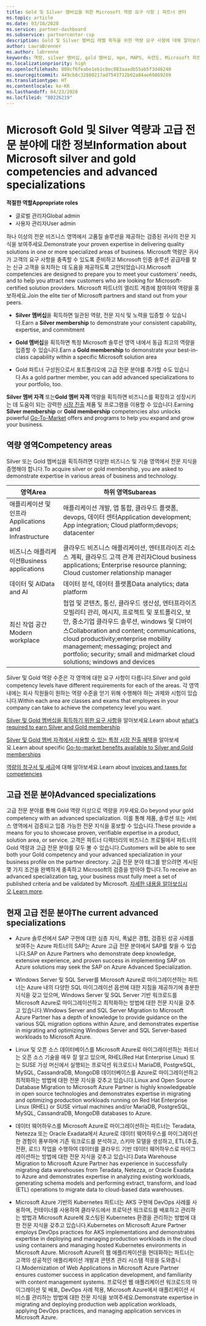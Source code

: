 ```yaml
---
title: Gold 및 Silver 멤버십을 위한 Microsoft 역량 요구 사항 | 파트너 센터
ms.topic: article
ms.date: 03/18/2020
ms.service: partner-dashboard
ms.subservice: partnercenter-csp
description: Gold 및 Silver 멤버십 레벨 획득을 위한 역량 요구 사항에 대해 알아보기
author: LauraBrenner
ms.author: labrenne
keywords: 역량, silver 멤버십, gold 멤버십, mpn, MAPS, 숙련도, Microsoft 파트너 네트워크, 네트워크 멤버십, 고급 전문 분야
ms.localizationpriority: high
ms.openlocfilehash: 808cf6feabe1eb1c8ec803aaadb55ab5f3d46240
ms.sourcegitcommit: 449cb8c32880217ad7543712b02a84ae69869289
ms.translationtype: HT
ms.contentlocale: ko-KR
ms.lasthandoff: 04/23/2020
ms.locfileid: "80226219"
---
```

# <a name="information-about-microsoft-silver-and-gold-competencies-and-advanced-specializations"></a><span data-ttu-id="43c3c-104">Microsoft Gold 및 Silver 역량과 고급 전문 분야에 대한 정보</span><span class="sxs-lookup"><span data-stu-id="43c3c-104">Information about Microsoft silver and gold competencies and advanced specializations</span></span>

<span data-ttu-id="43c3c-105">**적절한 역할**</span><span class="sxs-lookup"><span data-stu-id="43c3c-105">**Appropriate roles**</span></span>
-    <span data-ttu-id="43c3c-106">글로벌 관리자</span><span class="sxs-lookup"><span data-stu-id="43c3c-106">Global admin</span></span>
-    <span data-ttu-id="43c3c-107">사용자 관리자</span><span class="sxs-lookup"><span data-stu-id="43c3c-107">User admin</span></span>

<span data-ttu-id="43c3c-108">하나 이상의 전문 비즈니스 영역에서 고품질 솔루션을 제공하는 검증된 귀사의 전문 지식을 보여주세요.</span><span class="sxs-lookup"><span data-stu-id="43c3c-108">Demonstrate your proven expertise in delivering quality solutions in one or more specialized areas of business.</span></span> <span data-ttu-id="43c3c-109">Microsoft 역량은 귀사가 고객의 요구 사항을 충족할 수 있도록 준비하고 Microsoft 인증 솔루션 공급자를 찾는 신규 고객을 유치하는 데 도움을 제공하도록 고안되었습니다.</span><span class="sxs-lookup"><span data-stu-id="43c3c-109">Microsoft competencies are designed to prepare you to meet your customers' needs, and to help you attract new customers who are looking for Microsoft-certified solution providers.</span></span> <span data-ttu-id="43c3c-110">Microsoft 파트너의 엘리트 계층에 참여하여 역량을 홍보하세요.</span><span class="sxs-lookup"><span data-stu-id="43c3c-110">Join the elite tier of Microsoft partners and stand out from your peers.</span></span>

- <span data-ttu-id="43c3c-111">**Silver 멤버십**을 획득하면 일관된 역량, 전문 지식 및 노력을 입증할 수 있습니다.</span><span class="sxs-lookup"><span data-stu-id="43c3c-111">Earn a **Silver membership** to demonstrate your consistent capability, expertise, and commitment</span></span>

- <span data-ttu-id="43c3c-112">**Gold 멤버십**을 획득하면 특정 Microsoft 솔루션 영역 내에서 동급 최고의 역량을 입증할 수 있습니다.</span><span class="sxs-lookup"><span data-stu-id="43c3c-112">Earn a **Gold membership** to demonstrate your best-in-class capability within a specific Microsoft solution area</span></span>

- <span data-ttu-id="43c3c-113">Gold 파트너 구성원으로서 포트폴리오에 고급 전문 분야를 추가할 수도 있습니다.</span><span class="sxs-lookup"><span data-stu-id="43c3c-113">As a gold partner member, you can add advanced specializations to your portfolio, too.</span></span>

<span data-ttu-id="43c3c-114">**Silver 멤버 자격** 또는**Gold 멤버 자격** 역량을 획득하면 비즈니스를 확장하고 성장시키는 데 도움이 되는 강력한 [시장 진출](mpn-learn-about-go-to-market-benefits.md) 제품 및 프로그램을 이용할 수 있습니다.</span><span class="sxs-lookup"><span data-stu-id="43c3c-114">Earning **Silver membership** or **Gold membership** competencies also unlocks powerful [Go-To-Market](mpn-learn-about-go-to-market-benefits.md) offers and programs to help you expand and grow your business.</span></span>

## <a name="competency-areas"></a><span data-ttu-id="43c3c-115">역량 영역</span><span class="sxs-lookup"><span data-stu-id="43c3c-115">Competency areas</span></span>

<span data-ttu-id="43c3c-116">Silver 또는 Gold 멤버십을 획득하려면 다양한 비즈니스 및 기술 영역에서 전문 지식을 증명해야 합니다.</span><span class="sxs-lookup"><span data-stu-id="43c3c-116">To acquire silver or gold membership, you are asked to demonstrate expertise in various areas of business and technology.</span></span>

|<span data-ttu-id="43c3c-117">**영역**</span><span class="sxs-lookup"><span data-stu-id="43c3c-117">**Area**</span></span>            |<span data-ttu-id="43c3c-118">**하위 영역**</span><span class="sxs-lookup"><span data-stu-id="43c3c-118">**Subareas**</span></span>                    |
|--------------------|--------------------------------|
|<span data-ttu-id="43c3c-119">애플리케이션 및 인프라</span><span class="sxs-lookup"><span data-stu-id="43c3c-119">Applications and Infrastructure</span></span>|<span data-ttu-id="43c3c-120">애플리케이션 개발, 앱 통합, 클라우드 플랫폼, devops, 데이터 센터</span><span class="sxs-lookup"><span data-stu-id="43c3c-120">Application development; App integration; Cloud platform;devops; datacenter</span></span>|
|<span data-ttu-id="43c3c-121">비즈니스 애플리케이션</span><span class="sxs-lookup"><span data-stu-id="43c3c-121">Business applications</span></span> |<span data-ttu-id="43c3c-122">클라우드 비즈니스 애플리케이션, 엔터프라이즈 리소스 계획, 클라우드 고객 관계 관리자</span><span class="sxs-lookup"><span data-stu-id="43c3c-122">Cloud business applications; Enterprise resource planning; Cloud customer relationship manager</span></span>|
|<span data-ttu-id="43c3c-123">데이터 및 AI</span><span class="sxs-lookup"><span data-stu-id="43c3c-123">Data and AI</span></span>|<span data-ttu-id="43c3c-124">데이터 분석, 데이터 플랫폼</span><span class="sxs-lookup"><span data-stu-id="43c3c-124">Data analytics; data platform</span></span>|
|<span data-ttu-id="43c3c-125">최신 작업 공간</span><span class="sxs-lookup"><span data-stu-id="43c3c-125">Modern workplace</span></span>| <span data-ttu-id="43c3c-126">협업 및 콘텐츠, 통신, 클라우드 생산성, 엔터프라이즈 모빌리티 관리, 메시지, 프로젝트 및 포트폴리오, 보안, 중소기업 클라우드 솔루션, windows 및 디바이스</span><span class="sxs-lookup"><span data-stu-id="43c3c-126">Collaboration and content; communications, cloud productivity;enterprise mobility management; messaging; project and portfolio; security; small and midmarket cloud solutions; windows and devices</span></span>|

<span data-ttu-id="43c3c-127">Silver 및 Gold 역량 수준은 각 영역에 대한 요구 사항이 다릅니다.</span><span class="sxs-lookup"><span data-stu-id="43c3c-127">Silver and gold competency levels have different requirements for each of the areas.</span></span> <span data-ttu-id="43c3c-128">각 영역 내에는 회사 직원들이 원하는 역량 수준을 얻기 위해 수행해야 하는 과제와 시험이 있습니다.</span><span class="sxs-lookup"><span data-stu-id="43c3c-128">Within each area are classes and exams that employees in your company can take to achieve the competency level you want.</span></span>


<span data-ttu-id="43c3c-129">[Silver 및 Gold 멤버십을 획득하기 위한 요구 사항](https://partner.microsoft.com/membership/competencies)을 알아보세요.</span><span class="sxs-lookup"><span data-stu-id="43c3c-129">Learn about [what's required to earn Silver and Gold membership](https://partner.microsoft.com/membership/competencies)</span></span>

<span data-ttu-id="43c3c-130">[Silver 및 Gold 멤버 자격에서 사용할 수 있는 특정 시장 진출 혜택](mpn-learn-about-go-to-market-benefits.md)을 알아보세요.</span><span class="sxs-lookup"><span data-stu-id="43c3c-130">Learn about specific [Go-to-market benefits available to Silver and Gold memberships](mpn-learn-about-go-to-market-benefits.md)</span></span> 

<span data-ttu-id="43c3c-131">[역량의 청구서 및 세금](mpn-view-print-maps-invoice.md)에 대해 알아보세요.</span><span class="sxs-lookup"><span data-stu-id="43c3c-131">Learn about [invoices and taxes for competencies](mpn-view-print-maps-invoice.md)</span></span>

## <a name="advanced-specializations"></a><span data-ttu-id="43c3c-132">고급 전문 분야</span><span class="sxs-lookup"><span data-stu-id="43c3c-132">Advanced specializations</span></span>

<span data-ttu-id="43c3c-133">고급 전문 분야를 통해 Gold 역량 이상으로 역량을 키우세요.</span><span class="sxs-lookup"><span data-stu-id="43c3c-133">Go beyond your gold competency with an advanced specialization.</span></span> <span data-ttu-id="43c3c-134">이를 통해 제품, 솔루션 또는 서비스 영역에서 검증되고 입증 가능한 전문 지식을 홍보할 수 있습니다.</span><span class="sxs-lookup"><span data-stu-id="43c3c-134">These provide a means for you to showcase proven, verifiable expertise in a product, solution area, or service.</span></span> <span data-ttu-id="43c3c-135">고객은 파트너 디렉터리의 비즈니스 프로필에서 파트너의 Gold 역량과 고급 전문 분야를 모두 볼 수 있습니다.</span><span class="sxs-lookup"><span data-stu-id="43c3c-135">Customers will be able to see both your Gold competency and your advanced specialization in your business profile on the partner directory.</span></span> <span data-ttu-id="43c3c-136">고급 전문 분야 태그를 받으려면 게시된 몇 가지 조건을 완벽하게 충족하고 Microsoft의 검증을 받아야 합니다.</span><span class="sxs-lookup"><span data-stu-id="43c3c-136">To receive an advanced specialization tag, your business must fully meet a set of published criteria and be validated by Microsoft.</span></span> <span data-ttu-id="43c3c-137">[자세한 내용을 알아보십시오](https://partner.microsoft.com/membership/competencies#tab-content-2).</span><span class="sxs-lookup"><span data-stu-id="43c3c-137">[Learn more](https://partner.microsoft.com/membership/competencies#tab-content-2).</span></span> 

## <a name="the-current-advanced-specializations"></a><span data-ttu-id="43c3c-138">현재 고급 전문 분야</span><span class="sxs-lookup"><span data-stu-id="43c3c-138">The current advanced specializations</span></span>

- <span data-ttu-id="43c3c-139">Azure 솔루션에서 SAP 구현에 대한 심층 지식, 폭넓은 경험, 검증된 성공 사례를 보여주는 Azure 파트너의 SAP는 Azure 고급 전문 분야에서 SAP를 찾을 수 있습니다.</span><span class="sxs-lookup"><span data-stu-id="43c3c-139">SAP on Azure Partners who demonstrate deep knowledge, extensive experience, and proven success in implementing SAP on Azure solutions may seek the SAP on Azure Advanced Specialization.</span></span>

- <span data-ttu-id="43c3c-140">Windows Server 및 SQL Server를 Microsoft Azure로 마이그레이션하는 파트너는 Azure 내의 다양한 SQL 마이그레이션 옵션에 대한 지침을 제공하기에 충분한 지식을 갖고 있으며, Windows Server 및 SQL Server 기반 워크로드를 Microsoft Azure로 마이그레이션하고 최적화하는 방법에 대한 전문 지식을 갖추고 있습니다.</span><span class="sxs-lookup"><span data-stu-id="43c3c-140">Windows Server and SQL Server Migration to Microsoft Azure Partner has a depth of knowledge to provide guidance on the various SQL migration options within Azure, and demonstrates expertise in migrating and optimizing Windows Server and SQL Server-based workloads to Microsoft Azure.</span></span> 

- <span data-ttu-id="43c3c-141">Linux 및 오픈 소스 데이터베이스를 Microsoft Azure로 마이그레이션하는 파트너는 오픈 소스 기술을 매우 잘 알고 있으며, RHEL(Red Hat Enterprise Linux) 또는 SUSE 가상 머신에서 실행되는 프로덕션 워크로드나 MariaDB, PostgreSQL, MySQL, CassandraDB, MongoDB 데이터베이스를 Azure로 마이그레이션하고 최적화하는 방법에 대한 전문 지식을 갖추고 있습니다.</span><span class="sxs-lookup"><span data-stu-id="43c3c-141">Linux and Open Source Database Migration to Microsoft Azure Partner is highly knowledgeable in open source technologies and demonstrates expertise in migrating and optimizing production workloads running on Red Hat Enterprise Linux (RHEL) or SUSE virtual machines and/or MariaDB, PostgreSQL, MySQL, CassandraDB, MongoDB databases to Azure.</span></span>

- <span data-ttu-id="43c3c-142">데이터 웨어하우스를 Microsoft Azure로 마이그레이션하는 파트너는 Teradata, Netezza 또는 Oracle Exadata에서 Azure로 데이터 웨어하우스를 마이그레이션한 경험이 풍부하며 기존 워크로드를 분석하고, 스키마 모델을 생성하고, ETL(추출, 전환, 로드) 작업을 수행하여 데이터를 클라우드 기반 데이터 웨어하우스로 마이그레이션하는 방법에 대한 전문 지식을 갖추고 있습니다.</span><span class="sxs-lookup"><span data-stu-id="43c3c-142">Data Warehouse Migration to Microsoft Azure Partner has experience in successfully migrating data warehouses from Teradata, Netezza, or Oracle Exadata to Azure and demonstrates expertise in analyzing existing workloads, generating schema models and performing extract, transform, and load (ETL) operations to migrate data to cloud-based data warehouses.</span></span>

- <span data-ttu-id="43c3c-143">Microsoft Azure 기반의 Kubernetes 파트너는 AKS 구현에 DevOps 사례를 사용하며, 컨테이너를 사용하여 클라우드에서 프로덕션 워크로드를 배포하고 관리하는 방법과 Microsoft Azure에 호스팅된 Kubernetes 환경을 관리하는 방법에 대한 전문 지식을 갖추고 있습니다.</span><span class="sxs-lookup"><span data-stu-id="43c3c-143">Kubernetes on Microsoft Azure Partner employs DevOps practices for AKS implementations and demonstrates expertise in deploying and managing production workloads in the cloud using containers and managing hosted Kubernetes environments in Microsoft Azure.</span></span>
<span data-ttu-id="43c3c-144">Microsoft Azure의 웹 애플리케이션을 현대화하는 파트너는 고객의 성공적인 애플리케이션 개발과 콘텐츠 관리 시스템 적응을 도와줍니다.</span><span class="sxs-lookup"><span data-stu-id="43c3c-144">Modernization of Web Applications in Microsoft Azure Partner ensures customer success in application development, and familiarity with content management systems.</span></span> <span data-ttu-id="43c3c-145">프로덕션 웹 애플리케이션 워크로드의 마이그레이션 및 배포, DevOps 사례 적용, Microsoft Azure에서 애플리케이션 서비스를 관리하는 방법에 대한 전문 지식을 보여주세요.</span><span class="sxs-lookup"><span data-stu-id="43c3c-145">Demonstrate expertise in migrating and deploying production web application workloads, applying DevOps practices, and managing application services in Microsoft Azure.</span></span>
